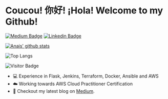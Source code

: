 # Coucou! 你好! ¡Hola! Welcome to my Github!

[![Medium Badge](https://img.shields.io/badge/-Medium-000?style=flat&logo=Medium&logoColor=white)](https://medium.com/@naistangz)
[![Linkedin Badge](https://img.shields.io/badge/-LinkedIn-blue?style=flat&logo=LinkedIn&logoColor=white)](https://www.linkedin.com/in/anais-tang)

[![Anais' github stats](https://github-readme-stats.vercel.app/api?username=naistangz&show_icons=true&theme=synthwave)](https://github.com/naistangz/github-readme-stats)

![Top Langs](https://github-readme-stats.vercel.app/api/top-langs/?username=naistangz&hide=TeX&layout=compact)

![Visitor Badge](https://visitor-badge.laobi.icu/badge?page_id=naistangz.naistangz)

- 💻 Experience in Flask, Jenkins, Terraform, Docker, Ansible and AWS
- ☁️  Working towards AWS Cloud Practitioner Certification
- 📖 Checkout my latest blog on [Medium](https://medium.com/@naistangz).



